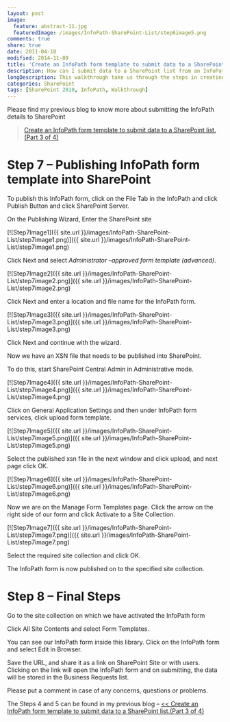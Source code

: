 ```yaml
---
layout: post
image:
  feature: abstract-11.jpg
  featuredImage: /images/InfoPath-SharePoint-List/step6image5.png
comments: true
share: true
date: 2011-04-10
modified: 2014-11-09
title: 'Create an InfoPath form template to submit data to a SharePoint list. (Part 4 of 4)'
description: How can I submit data to a SharePoint list from an InfoPath form?
longDescription: This walkthrough take us through the steps in creating an InfoPath form to submit data to a SharePoint list.
categories: SharePoint
tags: [SharePoint 2010, InfoPath, Walkthrough]
---
```


Please find my previous blog to know more about submitting the InfoPath details to SharePoint

> [Create an InfoPath form template to submit data to a SharePoint list.(Part 3 of 4)]({{site.url}}/sharepoint/create-an-infopath-form-template-to-submit-data-to-a-sharepoint-list-part-3-of-4/)

# Step 7 – Publishing InfoPath form template into SharePoint

To publish this InfoPath form, click on the File Tab in the InfoPath and click Publish Button and click SharePoint Server.

On the Publishing Wizard, Enter the SharePoint site

[![Step7Image1]({{ site.url }}/images/InfoPath-SharePoint-List/step7image1.png)]({{ site.url }}/images/InfoPath-SharePoint-List/step7image1.png)

Click Next and select _Administrator –approved form template (advanced)_.

[![Step7Image2]({{ site.url }}/images/InfoPath-SharePoint-List/step7image2.png)]({{ site.url }}/images/InfoPath-SharePoint-List/step7image2.png)

Click Next and enter a location and file name for the InfoPath form.

[![Step7Image3]({{ site.url }}/images/InfoPath-SharePoint-List/step7image3.png)]({{ site.url }}/images/InfoPath-SharePoint-List/step7image3.png)

Click Next and continue with the wizard.

Now we have an XSN file that needs to be published into SharePoint.

To do this, start SharePoint Central Admin in Administrative mode.

[![Step7Image4]({{ site.url }}/images/InfoPath-SharePoint-List/step7image4.png)]({{ site.url }}/images/InfoPath-SharePoint-List/step7image4.png)

Click on General Application Settings and then under InfoPath form services, click upload form template.

[![Step7Image5]({{ site.url }}/images/InfoPath-SharePoint-List/step7image5.png)]({{ site.url }}/images/InfoPath-SharePoint-List/step7image5.png)

Select the published xsn file in the next window and click upload, and next page click OK.

[![Step7Image6]({{ site.url }}/images/InfoPath-SharePoint-List/step7image6.png)]({{ site.url }}/images/InfoPath-SharePoint-List/step7image6.png)

Now we are on the Manage Form Templates page. Click the arrow on the right side of our form and click Activate to a Site Collection.

[![Step7Image7]({{ site.url }}/images/InfoPath-SharePoint-List/step7image7.png)]({{ site.url }}/images/InfoPath-SharePoint-List/step7image7.png)

Select the required site collection and click OK.

The InfoPath form is now published on to the specified site collection.


# Step 8 – Final Steps


Go to the site collection on which we have activated the InfoPath form

Click All Site Contents and select Form Templates.

You can see our InfoPath form inside this library. Click on the InfoPath form and select Edit in Browser.

Save the URL, and share it as a link on SharePoint Site or with users. Clicking on the link will open the InfoPath form and on submitting, the data will be stored in the Business Requests list.

Please put a comment in case of any concerns, questions or problems.

The Steps 4 and 5 can be found in my previous blog – [<< Create an InfoPath form template to submit data to a SharePoint list.(Part 3 of 4)]({{site.url}}/sharepoint/create-an-infopath-form-template-to-submit-data-to-a-sharepoint-list-part-3-of-4/)
